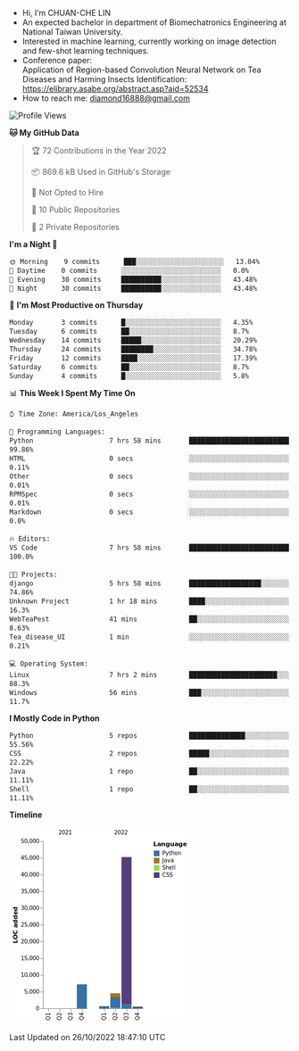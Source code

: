 - Hi, I’m CHUAN-CHE LIN
- An expected bachelor in department of Biomechatronics Engineering at National Taiwan University.
- Interested in machine learning, currently working on image detection and few-shot learning techniques.
- Conference paper:  
  Application of Region-based Convolution Neural Network on Tea Diseases and Harming Insects Identification: https://elibrary.asabe.org/abstract.asp?aid=52534
- How to reach me: diamond16888@gmail.com
<!--START_SECTION:waka-->
![Profile Views](http://img.shields.io/badge/Profile%20Views-0-blue)

**🐱 My GitHub Data** 

> 🏆 72 Contributions in the Year 2022
 > 
> 📦 869.6 kB Used in GitHub's Storage 
 > 
> 🚫 Not Opted to Hire
 > 
> 📜 10 Public Repositories 
 > 
> 🔑 2 Private Repositories  
 > 
**I'm a Night 🦉** 

```text
🌞 Morning    9 commits      ███░░░░░░░░░░░░░░░░░░░░░░   13.04% 
🌆 Daytime    0 commits      ░░░░░░░░░░░░░░░░░░░░░░░░░   0.0% 
🌃 Evening    30 commits     ██████████░░░░░░░░░░░░░░░   43.48% 
🌙 Night      30 commits     ██████████░░░░░░░░░░░░░░░   43.48%

```
📅 **I'm Most Productive on Thursday** 

```text
Monday       3 commits      █░░░░░░░░░░░░░░░░░░░░░░░░   4.35% 
Tuesday      6 commits      ██░░░░░░░░░░░░░░░░░░░░░░░   8.7% 
Wednesday    14 commits     █████░░░░░░░░░░░░░░░░░░░░   20.29% 
Thursday     24 commits     ████████░░░░░░░░░░░░░░░░░   34.78% 
Friday       12 commits     ████░░░░░░░░░░░░░░░░░░░░░   17.39% 
Saturday     6 commits      ██░░░░░░░░░░░░░░░░░░░░░░░   8.7% 
Sunday       4 commits      █░░░░░░░░░░░░░░░░░░░░░░░░   5.8%

```


📊 **This Week I Spent My Time On** 

```text
⌚︎ Time Zone: America/Los_Angeles

💬 Programming Languages: 
Python                   7 hrs 58 mins       █████████████████████████   99.86% 
HTML                     0 secs              ░░░░░░░░░░░░░░░░░░░░░░░░░   0.11% 
Other                    0 secs              ░░░░░░░░░░░░░░░░░░░░░░░░░   0.01% 
RPMSpec                  0 secs              ░░░░░░░░░░░░░░░░░░░░░░░░░   0.01% 
Markdown                 0 secs              ░░░░░░░░░░░░░░░░░░░░░░░░░   0.0%

🔥 Editors: 
VS Code                  7 hrs 58 mins       █████████████████████████   100.0%

🐱‍💻 Projects: 
django                   5 hrs 58 mins       ██████████████████░░░░░░░   74.86% 
Unknown Project          1 hr 18 mins        ████░░░░░░░░░░░░░░░░░░░░░   16.3% 
WebTeaPest               41 mins             ██░░░░░░░░░░░░░░░░░░░░░░░   8.63% 
Tea_disease_UI           1 min               ░░░░░░░░░░░░░░░░░░░░░░░░░   0.21%

💻 Operating System: 
Linux                    7 hrs 2 mins        ██████████████████████░░░   88.3% 
Windows                  56 mins             ███░░░░░░░░░░░░░░░░░░░░░░   11.7%

```

**I Mostly Code in Python** 

```text
Python                   5 repos             ██████████████░░░░░░░░░░░   55.56% 
CSS                      2 repos             █████░░░░░░░░░░░░░░░░░░░░   22.22% 
Java                     1 repo              ██░░░░░░░░░░░░░░░░░░░░░░░   11.11% 
Shell                    1 repo              ██░░░░░░░░░░░░░░░░░░░░░░░   11.11%

```


**Timeline**

![Chart not found](https://raw.githubusercontent.com/ChuanCheLin/ChuanCheLin/main/charts/bar_graph.png) 


 Last Updated on 26/10/2022 18:47:10 UTC
<!--END_SECTION:waka-->

<!--
**ChuanCheLin/ChuanCheLin** is a ✨ _special_ ✨ repository because its `README.md` (this file) appears on your GitHub profile.

Here are some ideas to get you started:

- 🔭 I’m currently working on ...
- 🌱 I’m currently learning ...
- 👯 I’m looking to collaborate on ...
- 🤔 I’m looking for help with ...
- 💬 Ask me about ...
- 📫 How to reach me: ...
- 😄 Pronouns: ...
- ⚡ Fun fact: ...
-->
